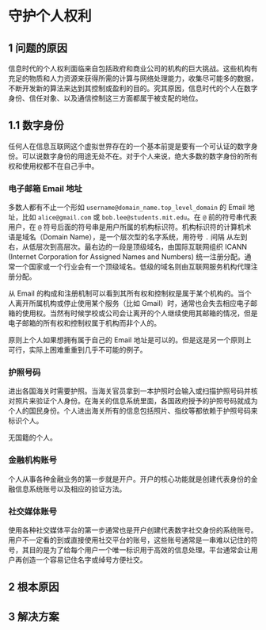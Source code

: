 # 守护个人权利

## 1 问题的原因

信息时代的个人权利面临来自包括政府和商业公司的机构的巨大挑战。这些机构有充足的物质和人力资源来获得所需的计算与网络处理能力，收集尽可能多的数据，不断开发新的算法来达到其控制或盈利的目的。究其原因，信息时代的个人在数字身份、信任对象、以及通信控制这三方面都属于被支配的地位。

## 1.1 数字身份

任何人在信息互联网这个虚拟世界存在的一个基本前提是要有一个可认证的数字身份。可以说数字身份的用途无处不在。对于个人来说，绝大多数的数字身份的所有权和使用权都不在自己手中。

### 电子邮箱 Email 地址

多数人都有不止一个形如 `username@domain_name.top_level_domain` 的 Email 地址，比如 `alice@gmail.com` 或 `bob.lee@students.mit.edu`。在 `@` 前的符号串代表用户，在 `@` 符号后面的符号串是用户所属的机构标识符。机构标识符的计算机术语是域名（Domain Name），是一个层次型的名字系统，用符号 `.` 间隔  从左到右，从低层次到高层次。最右边的一段是顶级域名，由国际互联网组织  ICANN (Internet Corporation for Assigned Names and Numbers) 统一注册分配。通常一个国家或一个行业会有一个顶级域名。低级的域名则由互联网服务机构代理注册分配。

从 Email 的构成和注册机制可以看到其所有权和控制权是属于某个机构的。当个人离开所属机构或停止使用某个服务（比如 Gmail）时，通常也会失去相应电子邮箱的使用权。当然有时候学校或公司会让离开的个人继续使用其邮箱的情况，但是电子邮箱的所有权和控制权属于机构而非个人的。

原则上个人如果想拥有属于自己的 Email 地址是可以的。但是这是另一个原则上可行，实际上困难重重到几乎不可能的例子。

### 护照号码

进出各国海关时需要护照。当海关官员拿到一本护照时会输入或扫描护照号码并核对照片来验证个人身份。在海关的信息系统里面，各国政府授予的护照号码就成为个人的国民身份。个人进出海关所有的信息包括照片、指纹等都依赖于护照号码来标识个人。

无国籍的个人。

### 金融机构账号

个人从事各种金融业务的第一步就是开户。开户的核心功能就是创建代表身份的金融信息系统账号以及相应的验证方法。

### 社交媒体账号

使用各种社交媒体平台的第一步通常也是开户创建代表数字社交身份的系统账号。用户不一定看的到或直接使用社交平台的账号，这些账号通常是一串难以记住的符号，其目的是为了给每个用户一个唯一标识用于高效的信息处理。平台通常会让用户再创造一个容易记住名字或绰号方便社交。

## 2 根本原因

## 3 解决方案
